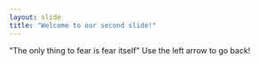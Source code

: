 ```yaml
---
layout: slide
title: "Welcome to our second slide!"
---
```

"The only thing to fear is fear itself"
Use the left arrow to go back!
